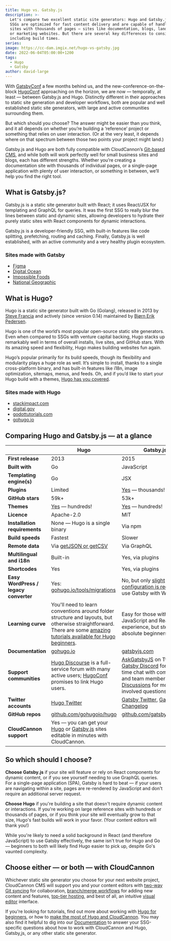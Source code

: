 ```yaml
---
title: Hugo vs. Gatsby.js
description: >-
  Let's compare two excellent static site generators: Hugo and Gatsby.js. Both
  SSGs are optimized for fast content delivery and are capable of handling large
  sites with thousands of pages — sites like documentation, blogs, landing pages
  or marketing websites. But there are several key differences to consider,
  including build times.
series:
image: https://cc-dam.imgix.net/hugo-vs-gatsby.jpg
date: 2022-06-04T05:00:00+1200
tags:
  - Hugo
  - Gatsby
author: david-large
---
```

With [GatsbyConf](https://gatsbyconf.com/) a few months behind us, and the new-conference-on-the-block [HugoConf](https://hugoconf.io/) approaching on the horizon, we are now — temporally, at least — between Gatsby.js and Hugo. Distinctly different in their approaches to static site generation and developer workflows, both are popular and well established static site generators, with large and active communities surrounding them.

But which should you choose? The answer might be easier than you think, and it all depends on whether you’re building a ‘reference’ project or something that relies on user interaction. (Or at the very least, it depends where on that spectrum between those two points your project might land.)

Gatsby.js and Hugo are both fully compatible with CloudCannon’s [Git-based CMS](https://cloudcannon.com/git-cms/), and while both will work perfectly well for small business sites and blogs, each has different strengths. Whether you’re creating a documentation site with thousands of individual pages, or a single-page application with plenty of user interaction, or something in between, we’ll help you find the right tool.

## What is Gatsby.js?

Gatsby.js is a static site generator built with React; it uses React/JSX for templating and GraphQL for queries. It was the first SSG to really blur the lines between static and dynamic sites, allowing developers to hydrate their purely static sites with React components for dynamic interactions.

Gatsby.js is a developer-friendly SSG, with built-in features like code splitting, prefetching, routing and caching. Finally, Gatsby.js is well established, with an active community and a very healthy plugin ecosystem.

### **Sites made with Gatsby**

* [Figma](https://www.figma.com/)
* [Digital Ocean](https://www.digitalocean.com/)
* [Impossible Foods](https://impossiblefoods.com/)
* [National Geographic](https://www.nationalgeographic.co.uk/)

## **What is Hugo?**

Hugo is a static site generator built with Go (Golang), released in 2013 by [Steve Francia](https://github.com/spf13) and actively (since version 0.14) maintained by [Bj&oslash;rn Erik Pedersen](https://github.com/bep).

Hugo is one of the world’s most popular open-source static site generators. Even when compared to SSGs with venture capital backing, Hugo stacks up remarkably well in terms of overall installs, live sites, and GitHub stars. With its amazing speed and flexibility, Hugo makes building websites fun again.

Hugo’s popular primarily for its build speeds, though its flexibility and modularity plays a huge role as well. It’s simple to install, thanks to a single cross-platform binary, and has built-in features like i18n, image optimization, sitemaps, menus, and feeds. Oh, and if you’d like to start your Hugo build with a themes, [Hugo has you covered](https://cloudcannon.com/blog/fifty-of-the-most-popular-hugo-themes/).

### Sites made with Hugo

* [stackimpact.com](http://stackimpact.com/)
* [digital.gov](http://digital.gov/)
* [godottutorials.com](http://godottutorials.com/)
* [gohugo.io](http://gohugo.io)

## Comparing Hugo and Gatsby.js — at a glance

|   | Hugo | Gatsby.js |
| --- | --- | --- |
| **First release** | 2013 | 2015 |
| **Built with** | Go | JavaScript |
| **Templating engine(s)** | Go | JSX |
| **Plugins** | Limited | [Yes](https://www.gatsbyjs.com/plugins) — thousands\! |
| **GitHub stars** | 59k+ | 53k+ |
| **Themes** | [Yes](https://themes.gohugo.io/themes/) — hundreds\! | [Yes](https://www.gatsbyjs.com/plugins/?=gatsby-theme) — hundreds\! |
| **Licence** | Apache-2.0 | MIT |
| **Installation requirements** | None — Hugo is a single binary | Via npm |
| **Build speeds** | Fastest | Slower |
| **Remote data** | Via [getJSON or getCSV](https://gohugo.io/templates/data-templates/#get-remote-data) | Via GraphQL |
| **Multilingual and i18n** | Built-in | Yes, via plugins |
| **Shortcodes** | Yes | Yes, via plugins |
| **Easy WordPress / legacy converter** | Yes: [gohugo.io/tools/migrations](http://gohugo.io/tools/migrations) | No, but  only [slight configuration is required](https://www.gatsbyjs.com/docs/how-to/sourcing-data/sourcing-from-wordpress/) to use Gatsby with WordPress |
| **Learning curve** | You'll need to learn conventions around folder structure and layouts, but otherwise straightforward. There are some [amazing tutorials available for Hugo beginners](https://cloudcannon.com/community/learn/hugo-beginner-tutorial/). | Easy for those with JavaScript and React experience, but steep for absolute beginners. |
| **Documentation** | [gohugo.io](http://gohugo.io/) | [gatsbyjs.com](https://www.gatsbyjs.com/) |
| **Support communities** | [Hugo Discourse](https://discourse.gohugo.io/) is a full-service forum with many active users; [HugoConf](https://hugoconf.io) promises to link Hugo users. | [AskGatsbyJS](https://twitter.com/AskGatsbyJS) on Twitter; [Gatsby Discord](https://gatsby.dev/discord) for real-time chat with community and team members; [GitHub Discussions](https://github.com/gatsbyjs/gatsby/discussions/categories/help) for more involved questions. |
| **Twitter accounts** | [Hugo Twitter](https://twitter.com/GoHugoIO) | [Gatsby Twitter](https://twitter.com/GatsbyJS), [Gatsby Changelog](https://twitter.com/GatsbyChangelog) |
| **GitHub repos** | [github.com/gohugoio/hugo](https://github.com/gohugoio/hugo) | [github.com/gatsbyjs/gatsby](https://github.com/gatsbyjs/gatsby) |
| **CloudCannon support** | Yes — you can get your [Hugo](https://cloudcannon.com/hugo-cms/) or [Gatsby.js](https://cloudcannon.com/gatsby-cms/) sites editable in minutes with CloudCannon. |

## So which should I choose?

**Choose Gatsby.js** if your site will feature or rely on React components for dynamic content, or if you see yourself needing to use GraphQL queries. For a single-page application (SPA), Gatsby is hard to beat — if your users are navigating within a site, pages are re-rendered by JavaScript and don't require an additional server request.

**Choose Hugo** if you're building a site that doesn't require dynamic content or interactions. If you're working on large reference sites with hundreds or thousands of pages, or if you think your site will eventually grow to that size, Hugo's fast builds will work in your favor. (Your content editors will thank you\!)

While you're likely to need a solid background in React (and therefore JavaScript) to use Gatsby effectively, the same isn't true for Hugo and Go — beginners to both will likely find Hugo easier to pick up, despite Go's vaunted complexity.

## Choose either — or both — with CloudCannon

Whichever static site generator you choose for your next website project, CloudCannon CMS will support you and your content editors with [two-way Git syncing](https://cloudcannon.com/features/developer-workflows/) for collaboration, [branch/merge workflows](https://cloudcannon.com/features/collaborative-publishing/) for adding new content and features, [top-tier hosting](https://cloudcannon.com/features/edge-hosting/), and best of all, an intuitive [visual editor](https://cloudcannon.com/features/visual-editing/) interface.

If you're looking for tutorials, find out more about working with [Hugo for beginners](https://cloudcannon.com/community/learn/hugo-beginner-tutorial/), or how to [make the most of Hugo and CloudCannon](https://cloudcannon.com/community/learn/hugo-cms---get-started-with-cloudcannon/). You may also find it helpful to dig into our [Documentation](https://cloudcannon.com/documentation/) to answer your SSG-specific questions about how to work with CloudCannon and Hugo, Gatsby,js, or any other static site generator. 

 

